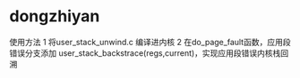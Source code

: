 # dongzhiyan
使用方法
1  将user_stack_unwind.c 编译进内核
2  在do_page_fault函数，应用段错误分支添加 user_stack_backstrace(regs,current)，实现应用段错误内核栈回溯
